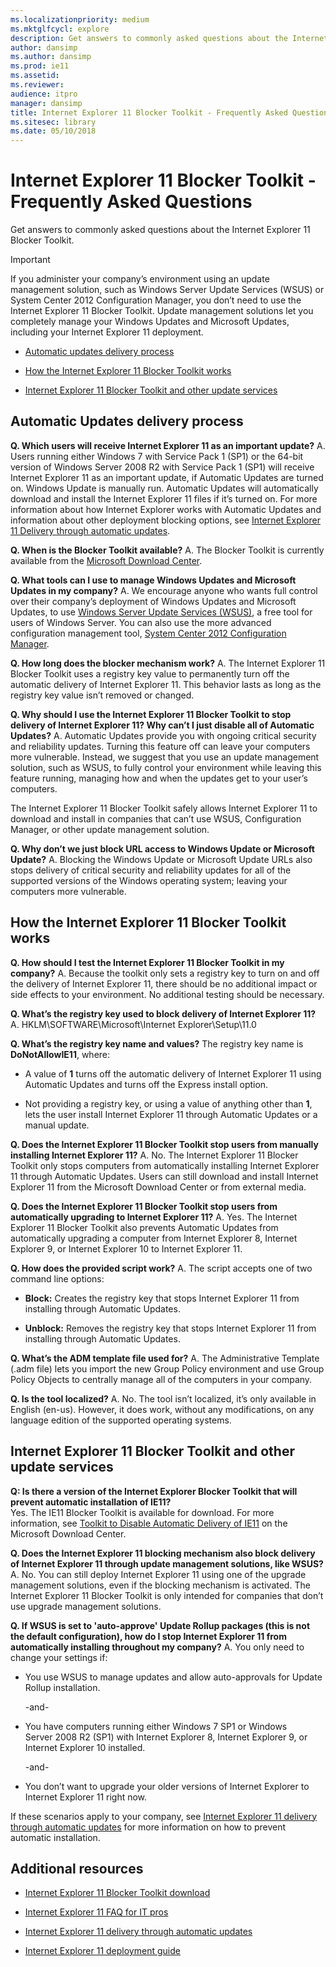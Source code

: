```yaml
---
ms.localizationpriority: medium
ms.mktglfcycl: explore
description: Get answers to commonly asked questions about the Internet Explorer 11 Blocker Toolkit.
author: dansimp
ms.author: dansimp
ms.prod: ie11
ms.assetid:
ms.reviewer:
audience: itpro
manager: dansimp
title: Internet Explorer 11 Blocker Toolkit - Frequently Asked Questions
ms.sitesec: library
ms.date: 05/10/2018
---
```


# Internet Explorer 11 Blocker Toolkit - Frequently Asked Questions

Get answers to commonly asked questions about the Internet Explorer 11 Blocker Toolkit.

> [!Important]
> If you administer your company’s environment using an update management solution, such as Windows Server Update Services (WSUS) or System Center 2012 Configuration Manager, you don’t need to use the Internet Explorer 11 Blocker Toolkit. Update management solutions let you completely manage your Windows Updates and Microsoft Updates, including your Internet Explorer 11 deployment.

- [Automatic updates delivery process](#automatic-updates-delivery-process)

- [How the Internet Explorer 11 Blocker Toolkit works](#how-the-internet-explorer-11-blocker-toolkit-works)

- [Internet Explorer 11 Blocker Toolkit and other update services](#internet-explorer-11-blocker-toolkit-and-other-update-services)

## Automatic Updates delivery process


**Q. Which users will receive Internet Explorer 11 as an important update?**
A. Users running either Windows 7 with Service Pack 1 (SP1) or the 64-bit version of Windows Server 2008 R2 with Service Pack 1 (SP1) will receive Internet Explorer 11 as an important update, if Automatic Updates are turned on. Windows Update is manually run. Automatic Updates will automatically download and install the Internet Explorer 11 files if it’s turned on. For more information about how Internet Explorer works with Automatic Updates and information about other deployment blocking options, see [Internet Explorer 11 Delivery through automatic updates](../ie11-deploy-guide/ie11-delivery-through-automatic-updates.md).

**Q. When is the Blocker Toolkit available?**
A. The Blocker Toolkit is currently available from the [Microsoft Download Center](https://www.microsoft.com/download/details.aspx?id=40722).

**Q. What tools can I use to manage Windows Updates and Microsoft Updates in my company?**
A. We encourage anyone who wants full control over their company’s deployment of Windows Updates and Microsoft Updates, to use [Windows Server Update Services (WSUS)](https://docs.microsoft.com/windows-server/administration/windows-server-update-services/get-started/windows-server-update-services-wsus), a free tool for users of Windows Server. You can also use the more advanced configuration management tool, [System Center 2012 Configuration Manager](https://technet.microsoft.com/library/gg682041.aspx).

**Q. How long does the blocker mechanism work?**
A. The Internet Explorer 11 Blocker Toolkit uses a registry key value to permanently turn off the automatic delivery of Internet Explorer 11. This behavior lasts as long as the registry key value isn’t removed or changed.

**Q. Why should I use the Internet Explorer 11 Blocker Toolkit to stop delivery of Internet Explorer 11? Why can’t I just disable all of Automatic Updates?**
A. Automatic Updates provide you with ongoing critical security and reliability updates. Turning this feature off can leave your computers more vulnerable. Instead, we suggest that you use an update management solution, such as WSUS, to fully control your environment while leaving this feature running, managing how and when the updates get to your user’s computers.

The Internet Explorer 11 Blocker Toolkit safely allows Internet Explorer 11 to download and install in companies that can’t use WSUS, Configuration Manager, or
other update management solution.

**Q. Why don’t we just block URL access to Windows Update or Microsoft Update?**
A. Blocking the Windows Update or Microsoft Update URLs also stops delivery of critical security and reliability updates for all of the supported versions of the Windows operating system; leaving your computers more vulnerable.

## How the Internet Explorer 11 Blocker Toolkit works

**Q. How should I test the Internet Explorer 11 Blocker Toolkit in my company?**
A. Because the toolkit only sets a registry key to turn on and off the delivery of Internet Explorer 11, there should be no additional impact or side effects to your environment. No additional testing should be necessary.

**Q. What’s the registry key used to block delivery of Internet Explorer 11?**
A. HKLM\\SOFTWARE\\Microsoft\\Internet Explorer\\Setup\\11.0

**Q. What’s the registry key name and values?**
The registry key name is **DoNotAllowIE11**, where:

-   A value of **1** turns off the automatic delivery of Internet Explorer 11 using Automatic Updates and turns off the Express install option.

-   Not providing a registry key, or using a value of anything other than **1**, lets the user install Internet Explorer 11 through Automatic Updates or a
    manual update.

**Q. Does the Internet Explorer 11 Blocker Toolkit stop users from manually installing Internet Explorer 11?**
A. No. The Internet Explorer 11 Blocker Toolkit only stops computers from automatically installing Internet Explorer 11 through Automatic Updates. Users can still download and install Internet Explorer 11 from the Microsoft Download Center or from external media.

**Q. Does the Internet Explorer 11 Blocker Toolkit stop users from automatically upgrading to Internet Explorer 11?**
A. Yes. The Internet Explorer 11 Blocker Toolkit also prevents Automatic Updates from automatically upgrading a computer from Internet Explorer 8, Internet Explorer 9, or Internet Explorer 10 to Internet Explorer 11.

**Q. How does the provided script work?**
A. The script accepts one of two command line options:

-   **Block:** Creates the registry key that stops Internet Explorer 11 from installing through Automatic Updates.

-   **Unblock:** Removes the registry key that stops Internet Explorer 11 from installing through Automatic Updates.

**Q. What’s the ADM template file used for?**
A. The Administrative Template (.adm file) lets you import the new Group Policy environment and use Group Policy Objects to centrally manage all of the computers in your company.

**Q. Is the tool localized?**
A. No. The tool isn’t localized, it’s only available in English (en-us). However, it does work, without any modifications, on any language edition of the supported operating systems.

## Internet Explorer 11 Blocker Toolkit and other update services

**Q: Is there a version of the Internet Explorer Blocker Toolkit that will prevent automatic installation of IE11?**<br>
Yes. The IE11 Blocker Toolkit is available for download. For more information, see [Toolkit to Disable Automatic Delivery of IE11](https://go.microsoft.com/fwlink/p/?LinkId=328195) on the Microsoft Download Center.

**Q. Does the Internet Explorer 11 blocking mechanism also block delivery of Internet Explorer 11 through update management solutions, like WSUS?**
A. No. You can still deploy Internet Explorer 11 using one of the upgrade management solutions, even if the blocking mechanism is activated. The Internet Explorer 11 Blocker Toolkit is only intended for companies that don’t use upgrade management solutions.

**Q. If WSUS is set to 'auto-approve' Update Rollup packages (this is not the default configuration), how do I stop Internet Explorer 11 from automatically installing throughout my company?**
A. You only need to change your settings if:

-   You use WSUS to manage updates and allow auto-approvals for Update Rollup installation.

    -and-

-   You have computers running either Windows 7 SP1 or Windows Server 2008 R2 (SP1) with Internet Explorer 8, Internet Explorer 9, or Internet Explorer 10 installed.

    -and-

-   You don’t want to upgrade your older versions of Internet Explorer to Internet Explorer 11 right now.

If these scenarios apply to your company, see [Internet Explorer 11 delivery through automatic updates](../ie11-deploy-guide/ie11-delivery-through-automatic-updates.md) for more information on how to prevent automatic installation.


## Additional resources

- [Internet Explorer 11 Blocker Toolkit download](https://www.microsoft.com/download/details.aspx?id=40722)

- [Internet Explorer 11 FAQ for IT pros](https://docs.microsoft.com/internet-explorer/ie11-faq/faq-for-it-pros-ie11)

- [Internet Explorer 11 delivery through automatic updates](../ie11-deploy-guide/ie11-delivery-through-automatic-updates.md)

- [Internet Explorer 11 deployment guide](https://docs.microsoft.com/internet-explorer/ie11-deploy-guide/index)
